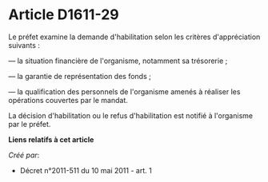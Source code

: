 # Article D1611-29

Le préfet examine la demande d'habilitation selon les critères d'appréciation suivants : 

― la situation financière de l'organisme, notamment sa trésorerie ; 

― la garantie de représentation des fonds ; 

― la qualification des personnels de l'organisme amenés à réaliser les opérations couvertes par le mandat. 

La décision d'habilitation ou le refus d'habilitation est notifié à l'organisme par le préfet.

**Liens relatifs à cet article**

_Créé par_:

  - Décret n°2011-511 du 10 mai 2011 - art. 1
